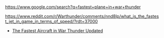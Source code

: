 https://www.google.com/search?q=fastest+plane+in+war+thunder

https://www.reddit.com/r/Warthunder/comments/nnd8lp/what_is_the_fastest_jet_in_game_in_terms_of_speed/?rdt=37000

- [The Fastest Aircraft in War Thunder Updated](https://www.youtube.com/shorts/TlIJVZ3JeU8)
